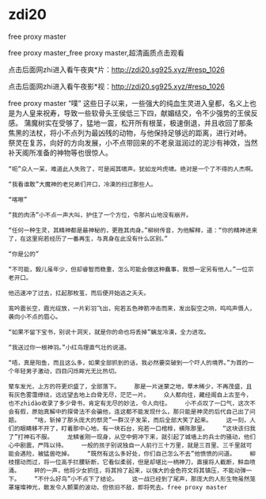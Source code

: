 # zdi20
free proxy master

free proxy master_free proxy master,超清画质点击观看

点击后面网zhi进入看午夜爽*片：http://zdi20.sg925.xyz/#resp_1026

点击后面网zhi进入看午夜影*视：http://zdi20.sg925.xyz/#resp_1026

free proxy master    “噗”    这些日子以来，一些强大的纯血生灵进入皇都，名义上也是为人皇来祝寿，导致一些软骨头王侯低三下四，献媚结交，令不少强势的王侯反感。    蒲魔树实在受够了，猛地一震，松开所有根茎，极速倒退，并且收回了那条焦黑的法杖，将小不点列为最凶残的动物，与他保持足够远的距离，进行对峙。    祭灵在复苏，向好的方向发展，小不点带回来的不老泉滋润过的泥沙有神效，当然补天阁所准备的神物等也很惊人。

    “呃”众人一呆，难道此人失败了，可是闻其啸声。犹如龙吟虎啸。绝对是一个了不得的人杰啊。

    “我看谁敢”大魔神的老兄弟们开口，冷漠的扫过那些人。

    “喀嚓”

    “我的肉汤”小不点一声大叫，护住了一个方位，令那片山地没有崩开。

    “任何一种生灵，其精神都是最神秘的，更胜其肉身。”柳树传音，为他解释，道：“你的精神进来了，在这里宛若经历了一番再生，与真身在此没有什么区别。”

    “你是公的”

    “不可能，毅儿虽年少，但却睿智而稳重，怎么可能会做这种蠢事，我想一定另有他人。”一位宗老开口。

    他迅速冲了过去，扛起那枚茧，而后便开始逃之夭夭。

    鸾吟震长空，霞光绽放，一片彩羽飞出，宛若五色神箭冲击而来，发出裂空之响，呜呜声慑人，袭向小不点的眉心。

    “如果不留下宝书，别说十洞天，就是你的命也将丢掉”螭龙冷漠，全力进攻。

    “我送过你一根神羽。”小红鸟理直气壮的说道。

    “唔，真是阳鱼，而且这么多，如果全部抓到的话，我必然要突破到一个吓人的境界。”为首的一个年轻男子激动，四目闪烁眸光无比热切。

    辇车发光，上方的符更炽盛了，全部落下。    那是一片迷蒙之地，草木稀少，不再茂盛，且有灰色雾霭缭绕，远远望去地上白骨无尽，茫茫一片。    众人都向往，藏经阁自上古至今，也不zhidào收录了多少骨书，肯定有无尽的妙法，令人向往。    小不点叹了一口气，这次不会有假，原始真解中的探骨法不会骗他，连这都不能发现什么，那只能是神灵的后代自己出了问题。    “啥，斩掉了那头庞大的祭灵”一群汉子发呆，而后全部大笑了起来。    这一刻，人们的眼睛移不开了，盯着那中心地，有一块石台，宛若一口棺椁，横陈那里。    “这块该归我了”打神石不服。    龙鳞雀刚一现身，从空中俯冲下来，就引起了城墙上的兵士的骚动，他们心中剧震，严阵以待。    一般的孩子别说独自一人前行三十万里，就是三百里、三千里就可能会遇险，被猛兽吃掉。    “既然有这么多好处，你们自己怎么不去”他愤愤的问道。    柳枝摆动而过，将一位高手拦腰斩断，它看似柔弱，但是却堪比一柄神刀，直接将人截断，鲜血喷涌。    砰的一声，他将少女抓住，将其拎了起来，以强大的金色符文将其镇压，不能动弹一下。    “不什么好鸟”小不点下了结论。    这一战已经到了尾声，那庞大的人形生物虽然笼罩璀璨神光，散发令人颤栗的波动，但依旧不敌，即将死去。free proxy master
